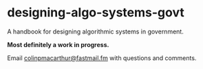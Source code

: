 # designing-algo-systems-govt
 
 A handbook for designing algorithmic systems in government.

 **Most definitely a work in progress.**

Email colinpmacarthur@fastmail.fm with questions and comments.
